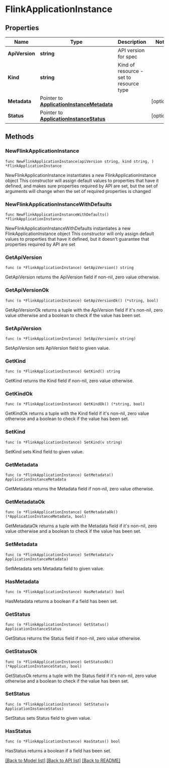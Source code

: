 # FlinkApplicationInstance

## Properties

Name | Type | Description | Notes
------------ | ------------- | ------------- | -------------
**ApiVersion** | **string** | API version for spec | 
**Kind** | **string** | Kind of resource - set to resource type | 
**Metadata** | Pointer to [**ApplicationInstanceMetadata**](ApplicationInstanceMetadata.md) |  | [optional] 
**Status** | Pointer to [**ApplicationInstanceStatus**](ApplicationInstanceStatus.md) |  | [optional] 

## Methods

### NewFlinkApplicationInstance

`func NewFlinkApplicationInstance(apiVersion string, kind string, ) *FlinkApplicationInstance`

NewFlinkApplicationInstance instantiates a new FlinkApplicationInstance object
This constructor will assign default values to properties that have it defined,
and makes sure properties required by API are set, but the set of arguments
will change when the set of required properties is changed

### NewFlinkApplicationInstanceWithDefaults

`func NewFlinkApplicationInstanceWithDefaults() *FlinkApplicationInstance`

NewFlinkApplicationInstanceWithDefaults instantiates a new FlinkApplicationInstance object
This constructor will only assign default values to properties that have it defined,
but it doesn't guarantee that properties required by API are set

### GetApiVersion

`func (o *FlinkApplicationInstance) GetApiVersion() string`

GetApiVersion returns the ApiVersion field if non-nil, zero value otherwise.

### GetApiVersionOk

`func (o *FlinkApplicationInstance) GetApiVersionOk() (*string, bool)`

GetApiVersionOk returns a tuple with the ApiVersion field if it's non-nil, zero value otherwise
and a boolean to check if the value has been set.

### SetApiVersion

`func (o *FlinkApplicationInstance) SetApiVersion(v string)`

SetApiVersion sets ApiVersion field to given value.


### GetKind

`func (o *FlinkApplicationInstance) GetKind() string`

GetKind returns the Kind field if non-nil, zero value otherwise.

### GetKindOk

`func (o *FlinkApplicationInstance) GetKindOk() (*string, bool)`

GetKindOk returns a tuple with the Kind field if it's non-nil, zero value otherwise
and a boolean to check if the value has been set.

### SetKind

`func (o *FlinkApplicationInstance) SetKind(v string)`

SetKind sets Kind field to given value.


### GetMetadata

`func (o *FlinkApplicationInstance) GetMetadata() ApplicationInstanceMetadata`

GetMetadata returns the Metadata field if non-nil, zero value otherwise.

### GetMetadataOk

`func (o *FlinkApplicationInstance) GetMetadataOk() (*ApplicationInstanceMetadata, bool)`

GetMetadataOk returns a tuple with the Metadata field if it's non-nil, zero value otherwise
and a boolean to check if the value has been set.

### SetMetadata

`func (o *FlinkApplicationInstance) SetMetadata(v ApplicationInstanceMetadata)`

SetMetadata sets Metadata field to given value.

### HasMetadata

`func (o *FlinkApplicationInstance) HasMetadata() bool`

HasMetadata returns a boolean if a field has been set.

### GetStatus

`func (o *FlinkApplicationInstance) GetStatus() ApplicationInstanceStatus`

GetStatus returns the Status field if non-nil, zero value otherwise.

### GetStatusOk

`func (o *FlinkApplicationInstance) GetStatusOk() (*ApplicationInstanceStatus, bool)`

GetStatusOk returns a tuple with the Status field if it's non-nil, zero value otherwise
and a boolean to check if the value has been set.

### SetStatus

`func (o *FlinkApplicationInstance) SetStatus(v ApplicationInstanceStatus)`

SetStatus sets Status field to given value.

### HasStatus

`func (o *FlinkApplicationInstance) HasStatus() bool`

HasStatus returns a boolean if a field has been set.


[[Back to Model list]](../README.md#documentation-for-models) [[Back to API list]](../README.md#documentation-for-api-endpoints) [[Back to README]](../README.md)


